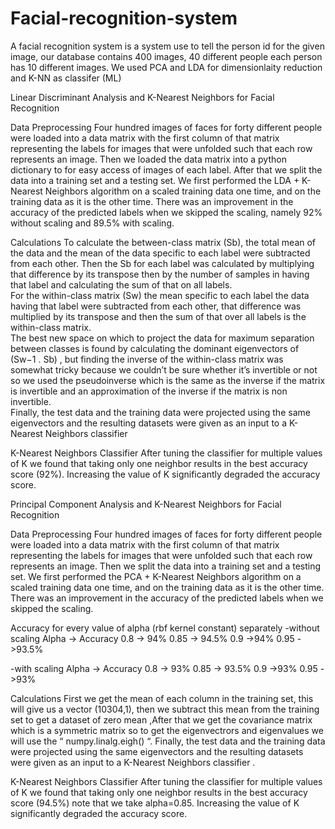 # Facial-recognition-system
A facial recognition system is a system use to tell the person id for the given image, our database contains 400 images, 40 different people each person has 10 different images. We used PCA and LDA for dimensionlaity reduction and K-NN as classifer (ML)

Linear Discriminant Analysis and K-Nearest Neighbors for Facial Recognition 

Data Preprocessing 
Four hundred images of faces for forty different people were loaded into a data matrix with the first column of that matrix representing the labels for images that were unfolded such that each row represents an image. Then we loaded the data matrix into a python dictionary to for easy access of images of each label. After that we split the data into a training set and a testing set. 
 We first performed the LDA + K-Nearest Neighbors algorithm on a scaled training data one time, and on the training data as it is the other time. There was an improvement in the accuracy of the predicted labels when we skipped the scaling, namely 92% without scaling and 89.5% with scaling. 

Calculations 
To calculate the between-class matrix (Sb), the total mean of the data and the mean of the data specific to each label were subtracted from each other. Then the Sb for each label was calculated by multiplying that difference by its transpose then by the number of samples in having that label and calculating the sum of that on all labels.  
For the within-class matrix (Sw) the mean specific to each label the data having that label were subtracted from each other, that difference was multiplied by its transpose and then the sum of that over all labels is the within-class matrix.  
The best new space on which to project the data for maximum separation between classes is found by calculating the dominant eigenvectors of 
(Sw−1 .  Sb)
, but finding the inverse of the within-class matrix was somewhat tricky because we couldn’t be sure whether it’s invertible or not so we used the pseudoinverse which is the same as the inverse if the matrix is invertible and an approximation of the inverse if the matrix is non invertible.  
Finally, the test data and the training data were projected using the same eigenvectors and the resulting datasets were given as an input to a K-Nearest Neighbors classifier  

K-Nearest Neighbors Classifier 
After tuning the classifier for multiple values of K we found that taking only one neighbor results in the best accuracy score (92%). Increasing the value of K significantly degraded the accuracy score.
 
Principal Component Analysis and K-Nearest Neighbors for Facial Recognition 

Data Preprocessing 
Four hundred images of faces for forty different people were loaded into a data matrix with the first column of that matrix representing the labels for images that were unfolded such that each row represents an image. Then we split the data into a training set and a testing set. 
 We first performed the PCA + K-Nearest Neighbors algorithm on a scaled training data one time, and on the training data as it is the other time. There was an improvement in the accuracy of the predicted labels when we skipped the scaling.

Accuracy for every value of alpha (rbf kernel constant) separately
-without scaling
   Alpha -> Accuracy
    0.8    -> 94%
    0.85  -> 94.5%
    0.9    ->94%
    0.95  ->93.5%
   







-with scaling
Alpha -> Accuracy
    0.8    -> 93%
    0.85  -> 93.5%
    0.9    ->93%
    0.95  ->93%

 

Calculations 
First we get the mean of each column in the training set, this will give us a vector (10304,1), then we subtract this mean from the training set to get a dataset of zero mean ,After that we get the covariance matrix which is a symmetric matrix so to get the eigenvectrors and eigenvalues we will use the “ numpy.linalg.eigh() “.
Finally, the test data and the training data were projected using the same eigenvectors and the resulting datasets were given as an input to a K-Nearest Neighbors classifier  .


K-Nearest Neighbors Classifier 
After tuning the classifier for multiple values of K we found that taking only one neighbor results in the best accuracy score (94.5%)  note that we take alpha=0.85. Increasing the value of K significantly degraded the accuracy score.
 
